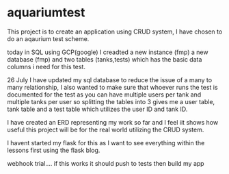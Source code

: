 # aquariumtest

This project is to create an application using CRUD system, I have chosen to do an aqaurium test scheme.

today in SQL using GCP(google) I creadted a new instance (fmp) a new database (fmp) and two tables (tanks,tests) which has the basic data columns i need for this test.

26 July
I have updated my sql database to reduce the issue of a many to many relationship, I also wanted to make sure that whoever runs the test is documented for the test as you can have multiple users per tank and multiple tanks per user so splitting the tables into 3 gives me a user table, tank table and a test table which utilizes the user ID and tank ID.

I have created an ERD representing my work so far and I feel iit shows how useful this project will be for the real world utilizing the CRUD system.

I havent started my flask for this as I want to see everything within the lessons first using the flask blog.

webhook trial.... if this works it should push to tests then build my app
